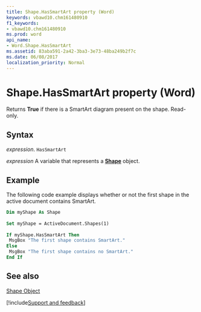 ```yaml
---
title: Shape.HasSmartArt property (Word)
keywords: vbawd10.chm161480910
f1_keywords:
- vbawd10.chm161480910
ms.prod: word
api_name:
- Word.Shape.HasSmartArt
ms.assetid: 83aba591-2a42-3ba3-3e73-48ba249b2f7c
ms.date: 06/08/2017
localization_priority: Normal
---
```



# Shape.HasSmartArt property (Word)

Returns  **True** if there is a SmartArt diagram present on the shape. Read-only.


## Syntax

_expression_. `HasSmartArt`

_expression_ A variable that represents a **[Shape](Word.Shape.md)** object.


## Example

The following code example displays whether or not the first shape in the active document contains SmartArt.


```vb
Dim myShape As Shape 
 
Set myShape = ActiveDocument.Shapes(1) 
 
If myShape.HasSmartArt Then 
 MsgBox "The first shape contains SmartArt." 
Else 
 MsgBox "The first shape contains no SmartArt." 
End If
```


## See also


[Shape Object](Word.Shape.md)

[!include[Support and feedback](~/includes/feedback-boilerplate.md)]